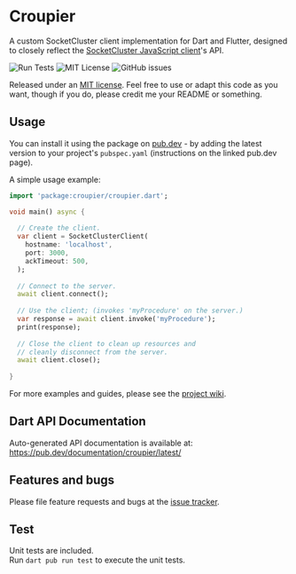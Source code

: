 # Croupier
A custom SocketCluster client implementation for Dart and Flutter, designed to closely reflect the [SocketCluster JavaScript client](https://github.com/SocketCluster/socketcluster-client)'s API.

![Run Tests](https://github.com/SamJakob/croupier/workflows/Run%20Tests/badge.svg) ![MIT License](https://img.shields.io/github/license/SamJakob/croupier) ![GitHub issues](https://img.shields.io/github/issues/SamJakob/croupier)

Released under an [MIT license][license]. 
Feel free to use or adapt this code as you want, though if you do,
please credit me your README or something.

## Usage
You can install it using the package on [pub.dev](https://pub.dev/packages/croupier) - by adding the latest version to your project's `pubspec.yaml` (instructions on the linked pub.dev page).

A simple usage example:

```dart
import 'package:croupier/croupier.dart';

void main() async {
  
  // Create the client.
  var client = SocketClusterClient(
    hostname: 'localhost',
    port: 3000,
    ackTimeout: 500,
  );
  
  // Connect to the server.
  await client.connect();
  
  // Use the client; (invokes 'myProcedure' on the server.)
  var response = await client.invoke('myProcedure');
  print(response);
  
  // Close the client to clean up resources and
  // cleanly disconnect from the server.
  await client.close();
  
}
```

For more examples and guides, please see the [project wiki][wiki].

## Dart API Documentation
Auto-generated API documentation is available at: https://pub.dev/documentation/croupier/latest/

## Features and bugs
Please file feature requests and bugs at the [issue tracker][tracker].

## Test
Unit tests are included.  
Run `dart pub run test` to execute the unit tests.

[license]: https://github.com/SamJakob/croupier/blob/master/LICENSE
[tracker]: https://github.com/SamJakob/croupier/issues
[wiki]: https://github.com/SamJakob/croupier/wiki
